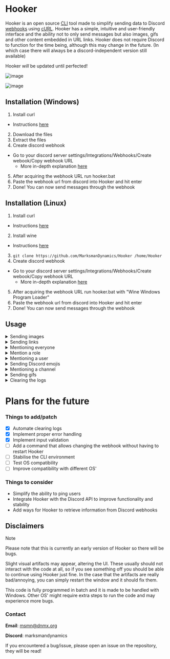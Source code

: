 # Hooker

Hooker is an open source [CLI](https://en.wikipedia.org/wiki/Command-line_interface) tool made to simplify sending data to Discord [webhooks](https://en.wikipedia.org/wiki/Webhook) using [cURL](https://en.wikipedia.org/wiki/CURL). 
Hooker has a simple, intuitive and user-friendly interface and the ability not to only send messages but also images, gifs and other content embedded in URL links.
Hooker does not require Discord to function for the time being, although this may change in the future. (In which case there will always be a discord-independent version still available) 

Hooker _will_ be updated until perfected!



![image](https://github.com/MarksmanDynamics/Hooker/assets/138945158/409feedf-d6fb-4a8e-9ba5-f93e2c5c0e2c)

![image](https://github.com/MarksmanDynamics/Hooker/assets/138945158/45f80856-ae56-427b-a488-9fa62795ef31)

## Installation (Windows)

1. Install curl
  - Instructions [here](http://kb.naverisk.com/en/articles/5569958-how-to-install-curl-in-windows)
2. Download the files
3. Extract the files
4. Create discord webhook
  - Go to your discord server settings/Integrations/Webhooks/Create webook/Copy webhook URL
    - More in-depth explanation [here](https://docs.gitlab.com/ee/user/project/integrations/discord_notifications.html)
5. After acquiring the webhook URL run hooker.bat
6. Paste the webhook url from discord into Hooker and hit enter
7. Done! You can now send messages through the webhook

## Installation (Linux)

1. Install curl
  - Instructions [here](https://linuxhint.com/curl-command-linux/#:~:text=Install%20Curl,is%20a%20simple%20installation%20method.)
2. Install wine
  - Instructions [here](https://wiki.winehq.org/Download)
3. ```git clone https://github.com/MarksmanDynamics/Hooker /home/Hooker```
4. Create discord webhook
  - Go to your discord server settings/Integrations/Webhooks/Create webook/Copy webhook URL
    - More in-depth explanation [here](https://docs.gitlab.com/ee/user/project/integrations/discord_notifications.html)
5. After acquiring the webhook URL run hooker.bat with "Wine Windows Program Loader"
6. Paste the webhook url from discord into Hooker and hit enter
7. Done! You can now send messages through the webhook

## Usage
<details>
<summary>Sending images</summary>
<br>
 To send an image you must copy the image's URL address, paste it into the text field an hit enter.
</details>
<details>
<summary>Sending links</summary>
<br>
 Simply paste the link into the text field and hit enter. If the link contains any embeds they will automatically show, but be 
 aware you won't be able to delete them if you don't have the permissions necessary.
</details>
<details>
<summary>Mentioning everyone</summary>
<br>
 Type @everyone and hit enter.
</details>
<details>
<summary>Mention a role</summary>
<br>
 Copy the role ID of the desired role and paste it with brackets like this <@roleID> and hit enter.
</details>
<details>
<summary>Mentioning a user</summary>
<br>
 Copy the user ID of the desired user and paste it with brackets like this <@userID> and hit enter.
</details>
<details>
<summary>Sending Discord emojis</summary>
<br>
 Sending emojis works the same as on discord, type the emojis name in-between semicolons. :emojiname:
</details>
<details>
<summary>Mentioning a channel</summary>
<br>
 To mention a channel copy the channel ID of the desired channel and paste it with brackets like this <#channelID> and hit enter.
</details>
<details>
<summary>Sending gifs</summary>
<br>
 A gif embed can be sent by pasting a gif link from https://tenor.com into the text field and hitting enter.
</details>
<details>
<summary>Clearing the logs</summary>
<br>
 To clear the logs simply type msgclear an hit enter.
</details>

# Plans for the future

### Things to add/patch

- [x] Automate clearing logs
- [x] Implement proper error handling
- [x] Implement input validation
- [ ] Add a command that allows changing the webhook without having to restart Hooker
- [ ] Stabilise the CLI environment
- [ ] Test OS compatibility
- [ ] Improve compatibility with different OS'

### Things to consider

* Simplify the ability to ping users
* Integrate Hooker with the Discord API to improve functionality and stability
* Add ways for Hooker to retrieve information from Discord webhooks

## Disclaimers

> [!NOTE]
> Please note that this is currently an early version of Hooker so there will be bugs.

Slight visual artifacts may appear, altering the UI. These usually should not interact with the code at all,
so if you see something off you should be able to continue using Hooker just fine.
In the case that the artifacts are really bad/annoying, you can simply restart the window and it should fix them.

This code is fully programmed in batch and it is made to be handled with Windows.
Other OS' might require extra steps to run the code and may experience more bugs.

### Contact
**Email**: msmn@dnmx.org

**Discord**: marksmandynamics

If you encountered a bug/issue, please open an issue on the repository, they will be read!






